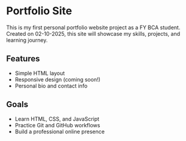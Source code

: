 # Portfolio Site

This is my first personal portfolio website project as a FY BCA student.  
Created on 02-10-2025, this site will showcase my skills, projects, and learning journey.

## Features
- Simple HTML layout
- Responsive design (coming soon!)
- Personal bio and contact info

## Goals
- Learn HTML, CSS, and JavaScript
- Practice Git and GitHub workflows
- Build a professional online presence
